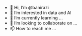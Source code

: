 - 👋 Hi, I’m @banirazi
- 👀 I’m interested in data and AI
- 🌱 I’m currently learning ...
- 💞️ I’m looking to collaborate on ...
- 📫 How to reach me ...

<!---
banirazi/banirazi is a ✨ special ✨ repository because its `README.md` (this file) appears on your GitHub profile.
You can click the Preview link to take a look at your changes.
--->
